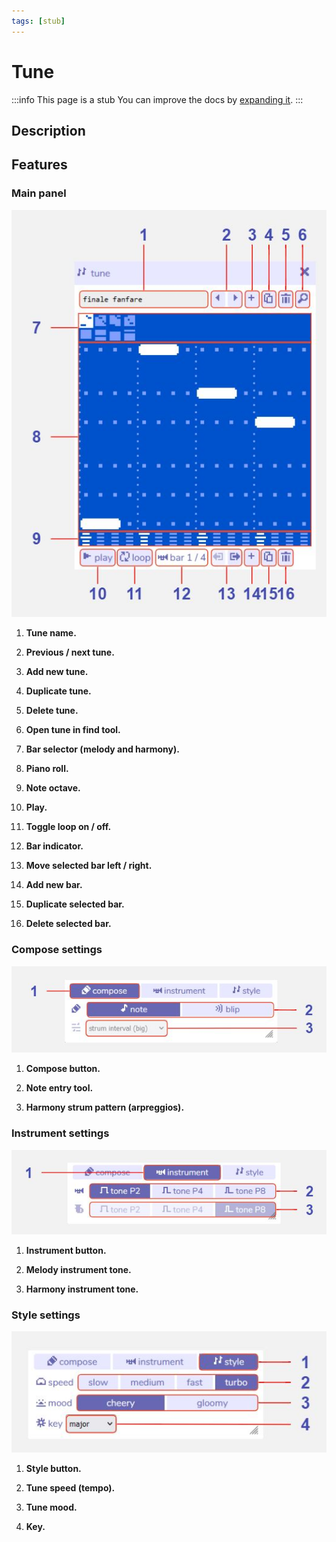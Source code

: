 ```yaml
---
tags: [stub]
---
```


# Tune

:::info This page is a stub
You can improve the docs by [expanding it](../../contributing).
:::

## Description


## Features

### Main panel

![tune diagram](.images/tuneDiagram.JPG)

1. **Tune name.** 

2. **Previous / next tune.** 

3. **Add new tune.** 

4. **Duplicate tune.** 

5. **Delete tune.** 

6. **Open tune in find tool.** 

7. **Bar selector (melody and harmony).** 

8. **Piano roll.** 

9. **Note octave.** 

10. **Play.** 

11. **Toggle loop on / off.** 

12. **Bar indicator.** 

13. **Move selected bar left / right.** 

14. **Add new bar.** 

15. **Duplicate selected bar.** 

16. **Delete selected bar.** 


### Compose settings

![compose settings diagram](.images/tuneComposeDiagram.JPG)

1. **Compose button.** 

2. **Note entry tool.** 

3. **Harmony strum pattern (arpreggios).** 


### Instrument settings

![instrument settings diagram](.images/tuneInstrumentDiagram.JPG)

1. **Instrument button.** 

2. **Melody instrument tone.** 

3. **Harmony instrument tone.** 


### Style settings

![style settings diagram](.images/tuneStyleDiagram.JPG)

1. **Style button.** 

2. **Tune speed (tempo).** 

3. **Tune mood.** 

4. **Key.** 